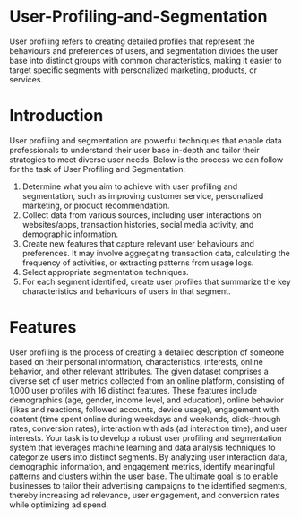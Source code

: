 # User-Profiling-and-Segmentation
User profiling refers to creating detailed profiles that represent the behaviours and preferences of users, and segmentation divides the user base into distinct groups with common characteristics, making it easier to target specific segments with personalized marketing, products, or services.
# Introduction
User profiling and segmentation are powerful techniques that enable data professionals to understand their user base in-depth and tailor their strategies to meet diverse user needs. Below is the process we can follow for the task of User Profiling and Segmentation:
1. Determine what you aim to achieve with user profiling and segmentation, such as improving customer service, personalized marketing, or product recommendation.
2. Collect data from various sources, including user interactions on websites/apps, transaction histories, social media activity, and demographic information.
3. Create new features that capture relevant user behaviours and preferences. It may involve aggregating transaction data, calculating the frequency of activities, or extracting patterns from usage logs.
4. Select appropriate segmentation techniques.
5. For each segment identified, create user profiles that summarize the key characteristics and behaviours of users in that segment.
# Features
User profiling is the process of creating a detailed description of someone based on their personal information, characteristics, interests, online behavior, and other relevant attributes. The given dataset comprises a diverse set of user metrics collected from an online platform, consisting of 1,000 user profiles with 16 distinct features. These features include demographics (age, gender, income level, and education), online behavior (likes and reactions, followed accounts, device usage), engagement with content (time spent online during weekdays and weekends, click-through rates, conversion rates), interaction with ads (ad interaction time), and user interests. Your task is to develop a robust user profiling and segmentation system that leverages machine learning and data analysis techniques to categorize users into distinct segments. By analyzing user interaction data, demographic information, and engagement metrics, identify meaningful patterns and clusters within the user base. The ultimate goal is to enable businesses to tailor their advertising campaigns to the identified segments, thereby increasing ad relevance, user engagement, and conversion rates while optimizing ad spend.
